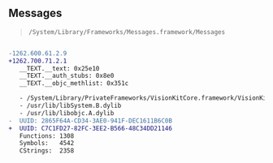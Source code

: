 ## Messages

> `/System/Library/Frameworks/Messages.framework/Messages`

```diff

-1262.600.61.2.9
+1262.700.71.2.1
   __TEXT.__text: 0x25e10
   __TEXT.__auth_stubs: 0x8e0
   __TEXT.__objc_methlist: 0x351c

   - /System/Library/PrivateFrameworks/VisionKitCore.framework/VisionKitCore
   - /usr/lib/libSystem.B.dylib
   - /usr/lib/libobjc.A.dylib
-  UUID: 2865F64A-CD34-3AE0-941F-DEC1611B6C0B
+  UUID: C7C1FD27-82FC-3EE2-B566-48C34DD21146
   Functions: 1308
   Symbols:   4542
   CStrings:  2358

```
